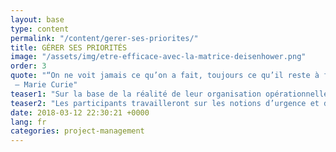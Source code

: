 ```yaml
---
layout: base
type: content
permalink: "/content/gerer-ses-priorites/"
title: GÉRER SES PRIORITÉS
image: "/assets/img/etre-efficace-avec-la-matrice-deisenhower.png"
order: 3
quote: "“On ne voit jamais ce qu’on a fait, toujours ce qu’il reste à faire.”
 – Marie Curie"
teaser1: "Sur la base de la réalité de leur organisation opérationnelle les participants construiront leur propre matrice d’Eisenhower."
teaser2: "Les participants travailleront sur les notions d’urgence et d’importance. Ils prendront ensuite des actions correctrices concrètes pour se focaliser sur leurs tâches à haute valeur ajoutée et devenir plus intentionnel dans leur travail."
date: 2018-03-12 22:30:21 +0000
lang: fr
categories: project-management
---
```

